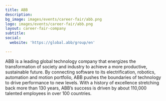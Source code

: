 ```yaml
---
title: ABB
description: 
bg_image: images/events/career-fair/abb.png
logo: images/events/career-fair/abb.png
layout: career-fair-company
subtitle: 
social:
  website: 'https://global.abb/group/en'

---
```

ABB is a leading global technology company that energizes the transformation of society and industry to achieve a more productive, sustainable future. By connecting software to its electrification, robotics, automation and motion portfolio, ABB pushes the boundaries of technology to drive performance to new levels. With a history of excellence stretching back more than 130 years, ABB’s success is driven by about 110,000 talented employees in over 100 countries.